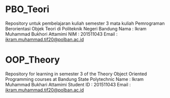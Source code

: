 # PBO_Teori
Repository untuk pembelajaran kuliah semester 3 mata kuliah Pemrograman Berorientasi Objek Teori di Politeknik Negeri Bandung
Nama  : Ikram Muhammad Bukhori Attamimi
NIM   : 201511043
Email : ikram.muhammad.tif20@polban.ac.id

# OOP_Theory
Repository for learning in semester 3 of the Theory Object Oriented Programming courses at Bandung State Polytechnic
Name        : Ikram Muhammad Bukhari Attamimi
Student ID  : 201511043
Email       : ikram.muhammad.tif20@polban.ac.id
